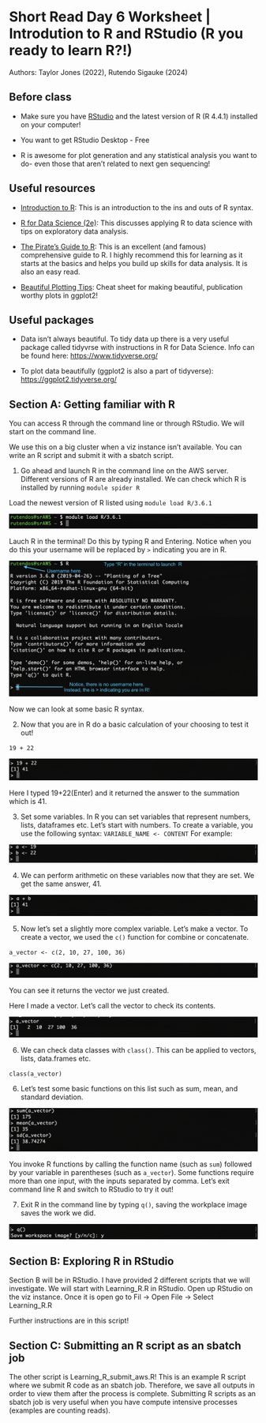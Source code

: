 # Short Read Day 6 Worksheet | Introdution to R and RStudio (R you ready to learn R?!)

Authors: Taylor Jones (2022), Rutendo Sigauke (2024)

## Before class

- Make sure you have [RStudio](https://www.rstudio.com/products/rstudio/download/) and the latest version of R (R 4.4.1) installed on your computer!

- You want to get RStudio Desktop - Free

- R is awesome for plot generation and any statistical analysis you want to do- even those that aren’t related to next gen sequencing!

## Useful resources

- [Introduction to R](https://cran.r-project.org/doc/manuals/r-release/R-intro.pdf): This is an introduction to the ins and outs of R syntax.

- [R for Data Science (2e)](https://r4ds.hadley.nz/): This discusses applying R to data science with tips on exploratory data analysis.

- [The Pirate’s Guide to R](https://bookdown.org/ndphillips/YaRrr/): This is an excellent (and famous) comprehensive guide to R. I highly recommend this for learning as it starts at the basics and helps you build up skills for data analysis. It is also an easy read.

- [Beautiful Plotting Tips](http://zevross.com/blog/2014/08/04/beautiful-plotting-in-r-a-ggplot2-cheatsheet-3/): Cheat sheet for making beautiful, publication worthy plots in ggplot2!

## Useful packages

- Data isn’t always beautiful. To tidy data up there is a very useful package called tidyvrse with instructions in R for Data Science. Info can be found here: https://www.tidyverse.org/

- To plot data beautifully (ggplot2 is also a part of tidyverse): https://ggplot2.tidyverse.org/

## Section A: Getting familiar with R

You can access R through the command line or through RStudio. We will start on the command line. 

We use this on a big cluster when a viz instance isn’t available. You can write an R script and submit it with a sbatch script. 

1. Go ahead and launch R in the command line on the AWS server. Different versions of R are already installed. We can check which R is installed by running `module spider R`

Load the newest version of R listed using `module load R/3.6.1`

![Module load](images/module_load_R.png)

Lauch R in the terminal! Do this by typing R and Entering. Notice when you do this your username will be replaced by `>` indicating you are in R.

![Launch R](images/launch_r.png)

Now we can look at some basic R syntax.

2. Now that you are in R do a basic calculation of your choosing to test it out!

```
19 + 22
```

![Add in R](images/adding_in_R.png)

Here I typed 19+22(Enter) and it returned the answer to the summation which is 41.

3.  Set some variables. In R you can set variables that represent numbers, lists, dataframes etc. Let’s start
with numbers. To create a variable, you use the following syntax: `VARIABLE_NAME <- CONTENT` For example:

![Set variable](images/set_variables_R.png)

4. We can perform arithmetic on these variables now that they are set. We get the same answer, 41.

![Add variable](images/add_numeric_variables_R.png)

5. Now let’s set a slightly more complex variable. Let’s make a vector. To create a vector, we used the `c()` function for combine or concatenate. 

```
a_vector <- c(2, 10, 27, 100, 36)
```

![A vector](images/create_cvector.png)

You can see it returns the vector we just created.

Here I made a vector. Let’s call the vector to check its contents.

![call a vector](images/call_a_vector.png)

6. We can check data classes with `class()`. This can be applied to vectors, lists, data.frames etc.

```
class(a_vector)
```

6. Let’s test some basic functions on this list such as sum, mean, and standard deviation.

![operations on vector](images/operations_on_vector.png)

You invoke R functions by calling the function name (such as `sum`) followed by your variable in parentheses (such as `a_vector`). Some functions require more than one input, with the inputs separated by comma. Let’s exit command line R and switch to RStudio to try it out!

7. Exit R in the command line by typing `q()`, saving the workplace image saves the work we did.

![Save workspace](images/save_workspace.png)

## Section B: Exploring R in RStudio

Section B will be in RStudio. I have provided 2 different scripts that we will investigate. We will start with Learning_R.R in RStudio.
Open up RStudio on the viz instance. Once it is open go to Fil -> Open File -> Select Learning_R.R 

Further instructions are in this script!

## Section C: Submitting an R script as an sbatch job

The other script is Learning_R_submit_aws.R! This is an example R script where we submit R code as an sbatch job. Therefore, we save all outputs in order to view them after the process is complete. Submitting R scripts as an sbatch job is very useful when you have compute intensive processes (examples are counting reads).
